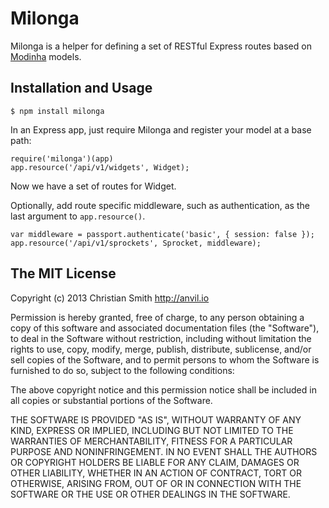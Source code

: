 # Milonga

Milonga is a helper for defining a set of RESTful Express routes based on [Modinha](https://github.com/christiansmith/Modinha) models. 

## Installation and Usage

    $ npm install milonga

In an Express app, just require Milonga and register your model at a base path:

    require('milonga')(app)
    app.resource('/api/v1/widgets', Widget);


Now we have a set of routes for Widget.

Optionally, add route specific middleware, such as authentication, as the last argument to `app.resource()`.

    var middleware = passport.authenticate('basic', { session: false });
    app.resource('/api/v1/sprockets', Sprocket, middleware);



## The MIT License

Copyright (c) 2013 Christian Smith http://anvil.io

Permission is hereby granted, free of charge, to any person obtaining a copy
of this software and associated documentation files (the "Software"), to deal
in the Software without restriction, including without limitation the rights
to use, copy, modify, merge, publish, distribute, sublicense, and/or sell
copies of the Software, and to permit persons to whom the Software is
furnished to do so, subject to the following conditions:

The above copyright notice and this permission notice shall be included in
all copies or substantial portions of the Software.

THE SOFTWARE IS PROVIDED "AS IS", WITHOUT WARRANTY OF ANY KIND, EXPRESS OR
IMPLIED, INCLUDING BUT NOT LIMITED TO THE WARRANTIES OF MERCHANTABILITY,
FITNESS FOR A PARTICULAR PURPOSE AND NONINFRINGEMENT. IN NO EVENT SHALL THE
AUTHORS OR COPYRIGHT HOLDERS BE LIABLE FOR ANY CLAIM, DAMAGES OR OTHER
LIABILITY, WHETHER IN AN ACTION OF CONTRACT, TORT OR OTHERWISE, ARISING FROM,
OUT OF OR IN CONNECTION WITH THE SOFTWARE OR THE USE OR OTHER DEALINGS IN
THE SOFTWARE.
